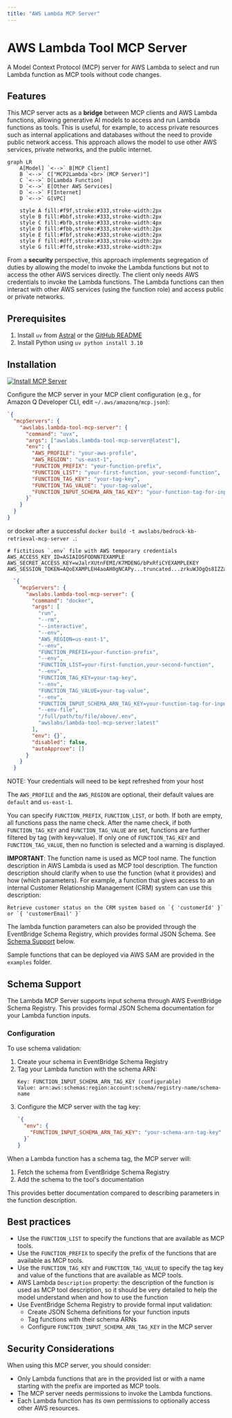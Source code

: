 ```yaml
---
title: "AWS Lambda MCP Server"
---
```



# AWS Lambda Tool MCP Server

A Model Context Protocol (MCP) server for AWS Lambda to select and run Lambda function as MCP tools without code changes.

## Features

This MCP server acts as a **bridge** between MCP clients and AWS Lambda functions, allowing generative AI models to access and run Lambda functions as tools. This is useful, for example, to access private resources such as internal applications and databases without the need to provide public network access. This approach allows the model to use other AWS services, private networks, and the public internet.

```mermaid
graph LR
    A[Model] `<-->` B[MCP Client]
    B `<-->` C["MCP2Lambda`<br>`(MCP Server)"]
    C `<-->` D[Lambda Function]
    D `<-->` E[Other AWS Services]
    D `<-->` F[Internet]
    D `<-->` G[VPC]

    style A fill:#f9f,stroke:#333,stroke-width:2px
    style B fill:#bbf,stroke:#333,stroke-width:2px
    style C fill:#bfb,stroke:#333,stroke-width:4px
    style D fill:#fbb,stroke:#333,stroke-width:2px
    style E fill:#fbf,stroke:#333,stroke-width:2px
    style F fill:#dff,stroke:#333,stroke-width:2px
    style G fill:#ffd,stroke:#333,stroke-width:2px
```

From a **security** perspective, this approach implements segregation of duties by allowing the model to invoke the Lambda functions but not to access the other AWS services directly. The client only needs AWS credentials to invoke the Lambda functions. The Lambda functions can then interact with other AWS services (using the function role) and access public or private networks.

## Prerequisites

1. Install `uv` from [Astral](https://docs.astral.sh/uv/getting-started/installation/) or the [GitHub README](https://github.com/astral-sh/uv#installation)
2. Install Python using `uv python install 3.10`

## Installation

[![Install MCP Server](https://cursor.com/deeplink/mcp-install-light.svg)](https://cursor.com/install-mcp?name=awslabs.lambda-tool-mcp-server&config=eyJjb21tYW5kIjoidXZ4IGF3c2xhYnMubGFtYmRhLXRvb2wtbWNwLXNlcnZlckBsYXRlc3QiLCJlbnYiOnsiQVdTX1BST0ZJTEUiOiJ5b3VyLWF3cy1wcm9maWxlIiwiQVdTX1JFR0lPTiI6InVzLWVhc3QtMSIsIkZVTkNUSU9OX1BSRUZJWCI6InlvdXItZnVuY3Rpb24tcHJlZml4IiwiRlVOQ1RJT05fTElTVCI6InlvdXItZmlyc3QtZnVuY3Rpb24sIHlvdXItc2Vjb25kLWZ1bmN0aW9uIiwiRlVOQ1RJT05fVEFHX0tFWSI6InlvdXItdGFnLWtleSIsIkZVTkNUSU9OX1RBR19WQUxVRSI6InlvdXItdGFnLXZhbHVlIiwiRlVOQ1RJT05fSU5QVVRfU0NIRU1BX0FSTl9UQUdfS0VZIjoieW91ci1mdW5jdGlvbi10YWctZm9yLWlucHV0LXNjaGVtYSJ9fQ%3D%3D)

Configure the MCP server in your MCP client configuration (e.g., for Amazon Q Developer CLI, edit `~/.aws/amazonq/mcp.json`):

```json
`{
  "mcpServers": {
    "awslabs.lambda-tool-mcp-server": {
      "command": "uvx",
      "args": ["awslabs.lambda-tool-mcp-server@latest"],
      "env": {
        "AWS_PROFILE": "your-aws-profile",
        "AWS_REGION": "us-east-1",
        "FUNCTION_PREFIX": "your-function-prefix",
        "FUNCTION_LIST": "your-first-function, your-second-function",
        "FUNCTION_TAG_KEY": "your-tag-key",
        "FUNCTION_TAG_VALUE": "your-tag-value",
        "FUNCTION_INPUT_SCHEMA_ARN_TAG_KEY": "your-function-tag-for-input-schema"
      }`
    }
  }
}
```

or docker after a successful `docker build -t awslabs/bedrock-kb-retrieval-mcp-server .`:

```file
# fictitious `.env` file with AWS temporary credentials
AWS_ACCESS_KEY_ID=ASIAIOSFODNN7EXAMPLE
AWS_SECRET_ACCESS_KEY=wJalrXUtnFEMI/K7MDENG/bPxRfiCYEXAMPLEKEY
AWS_SESSION_TOKEN=AQoEXAMPLEH4aoAH0gNCAPy...truncated...zrkuWJOgQs8IZZaIv2BXIa2R4Olgk
```

```json
  `{
    "mcpServers": {
      "awslabs.lambda-tool-mcp-server": {
        "command": "docker",
        "args": [
          "run",
          "--rm",
          "--interactive",
          "--env",
          "AWS_REGION=us-east-1",
          "--env",
          "FUNCTION_PREFIX=your-function-prefix",
          "--env",
          "FUNCTION_LIST=your-first-function,your-second-function",
          "--env",
          "FUNCTION_TAG_KEY=your-tag-key",
          "--env",
          "FUNCTION_TAG_VALUE=your-tag-value",
          "--env",
          "FUNCTION_INPUT_SCHEMA_ARN_TAG_KEY=your-function-tag-for-input-schema",
          "--env-file",
          "/full/path/to/file/above/.env",
          "awslabs/lambda-tool-mcp-server:latest"
        ],
        "env": {}`,
        "disabled": false,
        "autoApprove": []
      }
    }
  }
```

NOTE: Your credentials will need to be kept refreshed from your host

The `AWS_PROFILE` and the `AWS_REGION` are optional, their default values are `default` and `us-east-1`.

You can specify `FUNCTION_PREFIX`, `FUNCTION_LIST`, or both. If both are empty, all functions pass the name check.
After the name check, if both `FUNCTION_TAG_KEY` and `FUNCTION_TAG_VALUE` are set, functions are further filtered by tag (with key=value).
If only one of `FUNCTION_TAG_KEY` and `FUNCTION_TAG_VALUE`, then no function is selected and a warning is displayed.

**IMPORTANT**: The function name is used as MCP tool name. The function description in AWS Lambda is used as MCP tool description. The function description should clarify when to use the function (what it provides) and how (which parameters). For example, a function that gives access to an internal Customer Relationship Management (CRM) system can use this description:
```plaintext
Retrieve customer status on the CRM system based on `{ 'customerId' }` or `{ 'customerEmail' }`
```

The lambda function parameters can also be provided through the EventBridge Schema Registry, which provides formal JSON Schema. See [Schema Support](#schema-support) below.

Sample functions that can be deployed via AWS SAM are provided in the `examples` folder.

## Schema Support

The Lambda MCP Server supports input schema through AWS EventBridge Schema Registry. This provides formal JSON Schema documentation for your Lambda function inputs.

### Configuration

To use schema validation:

1. Create your schema in EventBridge Schema Registry
2. Tag your Lambda function with the schema ARN:
   ```plaintext
   Key: FUNCTION_INPUT_SCHEMA_ARN_TAG_KEY (configurable)
   Value: arn:aws:schemas:region:account:schema/registry-name/schema-name
   ```
3. Configure the MCP server with the tag key:
   ```json
   `{
     "env": {
       "FUNCTION_INPUT_SCHEMA_ARN_TAG_KEY": "your-schema-arn-tag-key"
     }`
   }
   ```

When a Lambda function has a schema tag, the MCP server will:
1. Fetch the schema from EventBridge Schema Registry
2. Add the schema to the tool's documentation

This provides better documentation compared to describing parameters in the function description.

## Best practices

- Use the `FUNCTION_LIST` to specify the functions that are available as MCP tools.
- Use the `FUNCTION_PREFIX` to specify the prefix of the functions that are available as MCP tools.
- Use the `FUNCTION_TAG_KEY` and `FUNCTION_TAG_VALUE` to specify the tag key and value of the functions that are available as MCP tools.
- AWS Lambda `Description` property: the description of the function is used as MCP tool description, so it should be very detailed to help the model understand when and how to use the function
- Use EventBridge Schema Registry to provide formal input validation:
  - Create JSON Schema definitions for your function inputs
  - Tag functions with their schema ARNs
  - Configure `FUNCTION_INPUT_SCHEMA_ARN_TAG_KEY` in the MCP server

## Security Considerations

When using this MCP server, you should consider:

- Only Lambda functions that are in the provided list or with a name starting with the prefix are imported as MCP tools.
- The MCP server needs permissions to invoke the Lambda functions.
- Each Lambda function has its own permissions to optionally access other AWS resources.
